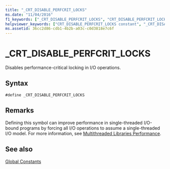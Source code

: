 ```yaml
---
title: "_CRT_DISABLE_PERFCRIT_LOCKS"
ms.date: "11/04/2016"
f1_keywords: ["_CRT_DISABLE_PERFCRIT_LOCKS", "CRT_DISABLE_PERFCRIT_LOCKS"]
helpviewer_keywords: ["CRT_DISABLE_PERFCRIT_LOCKS constant", "_CRT_DISABLE_PERFCRIT_LOCKS constant"]
ms.assetid: 36cc2d86-cdb1-4b2b-a03c-c0d3818e7c6f
---
```

# _CRT_DISABLE_PERFCRIT_LOCKS

Disables performance-critical locking in I/O operations.

## Syntax

```
#define _CRT_DISABLE_PERFCRIT_LOCKS
```

## Remarks

Defining this symbol can improve performance in single-threaded I/O-bound programs by forcing all I/O operations to assume a single-threaded I/O model. For more information, see [Multithreaded Libraries Performance](../c-runtime-library/multithreaded-libraries-performance.md).

## See also

[Global Constants](../c-runtime-library/global-constants.md)
